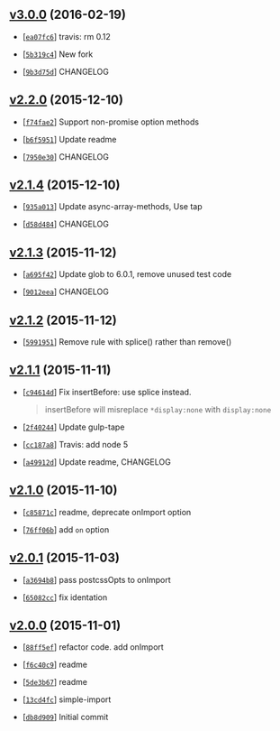<!-- 1a3fcad 1455849357000 -->

## [v3.0.0](https://github.com/reducejs/postcss-simple-import/commit/1a3fcad) (2016-02-19)

* [[`ea07fc6`](https://github.com/reducejs/postcss-simple-import/commit/ea07fc6)] travis: rm 0.12

* [[`5b319c4`](https://github.com/reducejs/postcss-simple-import/commit/5b319c4)] New fork

* [[`9b3d75d`](https://github.com/reducejs/postcss-simple-import/commit/9b3d75d)] CHANGELOG

## [v2.2.0](https://github.com/reducejs/postcss-simple-import/commit/5b4de13) (2015-12-10)

* [[`f74fae2`](https://github.com/reducejs/postcss-simple-import/commit/f74fae2)] Support non-promise option methods

* [[`b6f5951`](https://github.com/reducejs/postcss-simple-import/commit/b6f5951)] Update readme

* [[`7950e30`](https://github.com/reducejs/postcss-simple-import/commit/7950e30)] CHANGELOG

## [v2.1.4](https://github.com/reducejs/postcss-simple-import/commit/15e3ba4) (2015-12-10)

* [[`935a013`](https://github.com/reducejs/postcss-simple-import/commit/935a013)] Update async-array-methods, Use tap

* [[`d58d484`](https://github.com/reducejs/postcss-simple-import/commit/d58d484)] CHANGELOG

## [v2.1.3](https://github.com/reducejs/postcss-simple-import/commit/742b573) (2015-11-12)

* [[`a695f42`](https://github.com/reducejs/postcss-simple-import/commit/a695f42)] Update glob to 6.0.1, remove unused test code

* [[`9012eea`](https://github.com/reducejs/postcss-simple-import/commit/9012eea)] CHANGELOG

## [v2.1.2](https://github.com/reducejs/postcss-simple-import/commit/f159aa0) (2015-11-12)

* [[`5991951`](https://github.com/reducejs/postcss-simple-import/commit/5991951)] Remove rule with splice() rather than remove()

## [v2.1.1](https://github.com/reducejs/postcss-simple-import/commit/75ec07c) (2015-11-11)

* [[`c94614d`](https://github.com/reducejs/postcss-simple-import/commit/c94614d)] Fix insertBefore: use splice instead.

    
    >insertBefore will misreplace `*display:none` with `display:none`

* [[`2f40244`](https://github.com/reducejs/postcss-simple-import/commit/2f40244)] Update gulp-tape

* [[`cc187a8`](https://github.com/reducejs/postcss-simple-import/commit/cc187a8)] Travis: add node 5

* [[`a49912d`](https://github.com/reducejs/postcss-simple-import/commit/a49912d)] Update readme, CHANGELOG

## [v2.1.0](https://github.com/reducejs/postcss-simple-import/commit/aca16d2) (2015-11-10)

* [[`c85871c`](https://github.com/reducejs/postcss-simple-import/commit/c85871c)] readme, deprecate onImport option

* [[`76ff06b`](https://github.com/reducejs/postcss-simple-import/commit/76ff06b)] add `on` option

## [v2.0.1](https://github.com/reducejs/postcss-simple-import/commit/79f34a7) (2015-11-03)

* [[`a3694b8`](https://github.com/reducejs/postcss-simple-import/commit/a3694b8)] pass postcssOpts to onImport

* [[`65082cc`](https://github.com/reducejs/postcss-simple-import/commit/65082cc)] fix identation

## [v2.0.0](https://github.com/reducejs/postcss-simple-import/commit/678fb4e) (2015-11-01)

* [[`88ff5ef`](https://github.com/reducejs/postcss-simple-import/commit/88ff5ef)] refactor code. add onImport

* [[`f6c40c9`](https://github.com/reducejs/postcss-simple-import/commit/f6c40c9)] readme

* [[`5de3b67`](https://github.com/reducejs/postcss-simple-import/commit/5de3b67)] readme

* [[`13cd4fc`](https://github.com/reducejs/postcss-simple-import/commit/13cd4fc)] simple-import

* [[`db8d909`](https://github.com/reducejs/postcss-simple-import/commit/db8d909)] Initial commit

